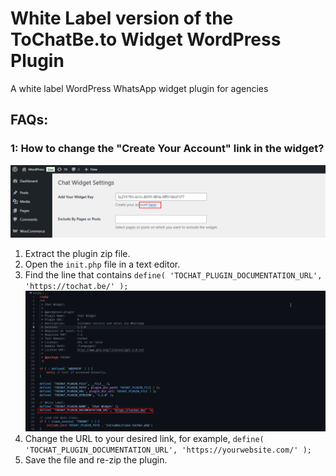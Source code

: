 # White Label version of the ToChatBe.to Widget WordPress Plugin

A white label WordPress WhatsApp widget plugin for agencies

## FAQs:

### 1: How to change the "Create Your Account" link in the widget?

![Create Your Account](.github/images/image-1.png)

1. Extract the plugin zip file.
2. Open the `init.php` file in a text editor.
3. Find the line that contains `define( 'TOCHAT_PLUGIN_DOCUMENTATION_URL', 'https://tochat.be/' );`
    ![Code](.github/images/image-2.png)
4. Change the URL to your desired link, for example, `define( 'TOCHAT_PLUGIN_DOCUMENTATION_URL', 'https://yourwebsite.com/' );`
5. Save the file and re-zip the plugin.

